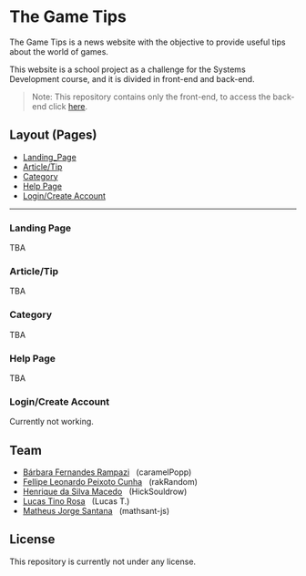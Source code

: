 # The Game Tips

The Game Tips is a news website with the objective to provide useful tips about the world of games.

This website is a school project as a challenge for the Systems Development course, and it is divided in front-end and back-end.

>Note: This repository contains only the front-end, to access the back-end click [here](https://github.com/rakRandom/the-game-tips-api).

## Layout (Pages)
- [Landing_Page](#landing-page)
- [Article/Tip](#articletip)
- [Category](#category)
- [Help Page](#help-page)
- [Login/Create Account](#logincreate-account)
---
### Landing Page

TBA

### Article/Tip

TBA

### Category

TBA

### Help Page

TBA

### Login/Create Account

Currently not working.

## Team
- [Bárbara Fernandes Rampazi](https://github.com/caramelPopp) &nbsp; (caramelPopp)
- [Fellipe Leonardo Peixoto Cunha](https://github.com/rakRandom) &nbsp; (rakRandom)
- [Henrique da Silva Macedo](https://github.com/HickSouldrow) &nbsp; (HickSouldrow)
- [Lucas Tino Rosa](https://github.com/Lucas-Tino) &nbsp; (Lucas T.)
- [Matheus Jorge Santana](https://github.com/mathsant-js) &nbsp; (mathsant-js)

## License

This repository is currently not under any license.

<br />
